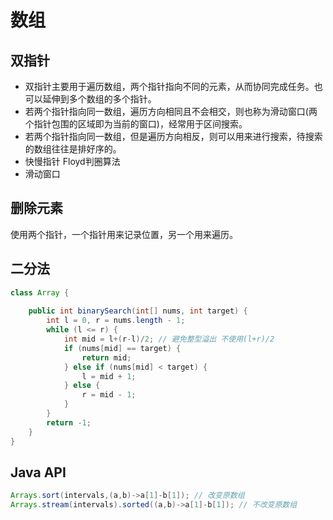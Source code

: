 # 数组

## 双指针
- 双指针主要用于遍历数组，两个指针指向不同的元素，从而协同完成任务。也可以延伸到多个数组的多个指针。 
- 若两个指针指向同一数组，遍历方向相同且不会相交，则也称为滑动窗口(两个指针包围的区域即为当前的窗口)，经常用于区间搜索。
- 若两个指针指向同一数组，但是遍历方向相反，则可以用来进行搜索，待搜索的数组往往是排好序的。
- 快慢指针 Floyd判圈算法
- 滑动窗口 

## 删除元素
使用两个指针，一个指针用来记录位置，另一个用来遍历。

## 二分法


```java
class Array {
    
    public int binarySearch(int[] nums, int target) {
        int l = 0, r = nums.length - 1;
        while (l <= r) {
            int mid = l+(r-l)/2; // 避免整型溢出 不使用(l+r)/2
            if (nums[mid] == target) {
                return mid;
            } else if (nums[mid] < target) {
                l = mid + 1;
            } else {
                r = mid - 1;
            }
        }
        return -1;
    }
}

```

## Java API
```java
Arrays.sort(intervals,(a,b)->a[1]-b[1]); // 改变原数组
Arrays.stream(intervals).sorted((a,b)->a[1]-b[1]); // 不改变原数组

```